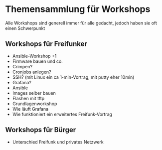 # Themensammlung für Workshops
Alle Workshops sind generell immer für alle gedacht, jedoch haben sie oft einen Schwerpunkt

## Workshops für Freifunker
* Ansible-Workshop +1
* Firmware bauen und co.
* Crimpen?
* Cronjobs anlegen?
* SSH? (mit Linux ein ca 1-min-Vortrag, mit putty eher 10min)
* Grafana?
* Ansible
* Images selber bauen
* Flashen mit tftp
* Grundlagenworkshop
* Wie läuft Grafana
* Wie funktioniert ein erweitertes Freifunk-Vortrag


## Workshops für Bürger
* Unterschied Freifunk und privates Netzwerk